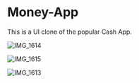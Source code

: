 # Money-App

This is a UI clone of the popular Cash App. 

![IMG_1614](https://user-images.githubusercontent.com/29666179/58815785-3c33fd80-85f6-11e9-9e7d-06b584b183dc.PNG)

![IMG_1615](https://user-images.githubusercontent.com/29666179/58815784-3c33fd80-85f6-11e9-89b2-e5c5a971e5a4.PNG)

![IMG_1613](https://user-images.githubusercontent.com/29666179/58815786-3c33fd80-85f6-11e9-8785-39343db49f22.PNG)
